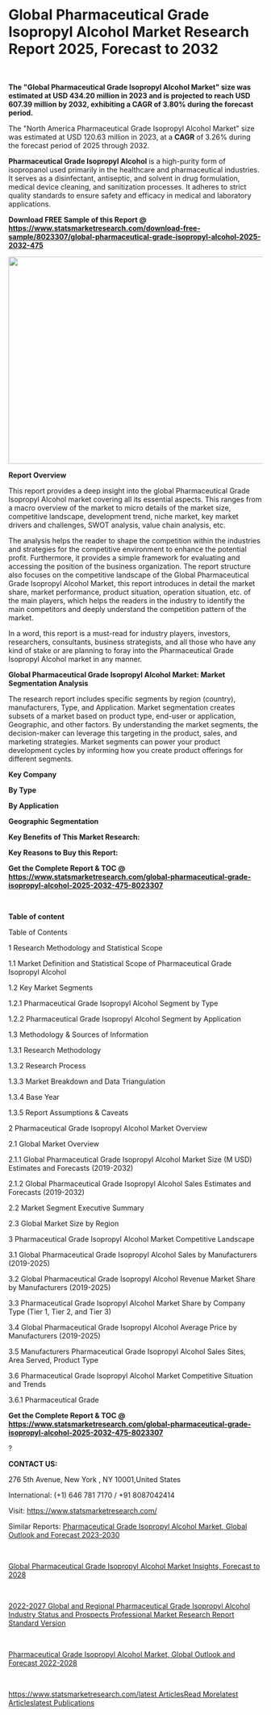 <h1>Global Pharmaceutical Grade Isopropyl Alcohol Market Research Report 2025, Forecast to 2032</h1><br/><p><strong>The "Global Pharmaceutical Grade Isopropyl Alcohol Market" size was estimated at USD 434.20 million in 2023 and is projected to reach USD 607.39 million by 2032, exhibiting a <strong>CAGR</strong> of 3.80% during the forecast period.</strong></p>
 
 
 
 <p>The "North America Pharmaceutical Grade Isopropyl Alcohol Market" size was estimated at USD 120.63 million in 2023, at a <strong>CAGR</strong> of 3.26% during the forecast period of 2025 through 2032.</p>
 
 
 
 <p><strong>Pharmaceutical Grade Isopropyl Alcohol</strong> is a high-purity form of isopropanol used primarily in the healthcare and pharmaceutical industries. It serves as a disinfectant, antiseptic, and solvent in drug formulation, medical device cleaning, and sanitization processes. It adheres to strict quality standards to ensure safety and efficacy in medical and laboratory applications.</p>
 
 
 
 <p><strong>Download FREE Sample of this Report @ <a href="https://www.statsmarketresearch.com/download-free-sample/8023307/global-pharmaceutical-grade-isopropyl-alcohol-2025-2032-475">https://www.statsmarketresearch.com/download-free-sample/8023307/global-pharmaceutical-grade-isopropyl-alcohol-2025-2032-475</a></strong></p>
 
 
 
 <p><img alt="" src="https://www.24marketreports.com/assets/report-images/PharmaceuticalGradeIsopropylAlcoholMarket.jpg" style="height:411px; width:731px" /></p>
 
 
 
 <p><strong>Report Overview</strong></p>
 
 
 
 <p>This report provides a deep insight into the global Pharmaceutical Grade Isopropyl Alcohol market covering all its essential aspects. This ranges from a macro overview of the market to micro details of the market size, competitive landscape, development trend, niche market, key market drivers and challenges, SWOT analysis, value chain analysis, etc.</p>
 
 
 
 <p>The analysis helps the reader to shape the competition within the industries and strategies for the competitive environment to enhance the potential profit. Furthermore, it provides a simple framework for evaluating and accessing the position of the business organization. The report structure also focuses on the competitive landscape of the Global Pharmaceutical Grade Isopropyl Alcohol Market, this report introduces in detail the market share, market performance, product situation, operation situation, etc. of the main players, which helps the readers in the industry to identify the main competitors and deeply understand the competition pattern of the market.</p>
 
 
 
 <p>In a word, this report is a must-read for industry players, investors, researchers, consultants, business strategists, and all those who have any kind of stake or are planning to foray into the Pharmaceutical Grade Isopropyl Alcohol market in any manner.</p>
 
 
 
 <p><strong>Global Pharmaceutical Grade Isopropyl Alcohol Market: Market Segmentation Analysis</strong></p>
 
 
 
 <p>The research report includes specific segments by region (country), manufacturers, Type, and Application. Market segmentation creates subsets of a market based on product type, end-user or application, Geographic, and other factors. By understanding the market segments, the decision-maker can leverage this targeting in the product, sales, and marketing strategies. Market segments can power your product development cycles by informing how you create product offerings for different segments.</p>
 
 
 
 <p><strong>Key Company</strong></p>
 
 
 
 <p><strong>By Type</strong></p>
 
 
 
 <p><strong><strong>By Application</strong></strong></p>
 
 
 
 <p><strong>Geographic Segmentation</strong></p>
 
 
 
 <p><strong>Key Benefits of This Market Research:</strong></p>
 
 
 
 <p><strong>Key <strong>Reasons to Buy</strong> this Report:</strong></p>
 
 
 
 <div><b>Get the Complete Report & TOC @ <a href="https://www.statsmarketresearch.com/global-pharmaceutical-grade-isopropyl-alcohol-2025-2032-475-8023307">https://www.statsmarketresearch.com/global-pharmaceutical-grade-isopropyl-alcohol-2025-2032-475-8023307</a></b></div>
 
 
 
 <p><br />
 
 <b>Table of content</b></p>
 
 
 
 <p>Table of Contents<br />
 
 1 Research Methodology and Statistical Scope<br />
 
 1.1 Market Definition and Statistical Scope of Pharmaceutical Grade Isopropyl Alcohol<br />
 
 1.2 Key Market Segments<br />
 
 1.2.1 Pharmaceutical Grade Isopropyl Alcohol Segment by Type<br />
 
 1.2.2 Pharmaceutical Grade Isopropyl Alcohol Segment by Application<br />
 
 1.3 Methodology & Sources of Information<br />
 
 1.3.1 Research Methodology<br />
 
 1.3.2 Research Process<br />
 
 1.3.3 Market Breakdown and Data Triangulation<br />
 
 1.3.4 Base Year<br />
 
 1.3.5 Report Assumptions & Caveats<br />
 
 2 Pharmaceutical Grade Isopropyl Alcohol Market Overview<br />
 
 2.1 Global Market Overview<br />
 
 2.1.1 Global Pharmaceutical Grade Isopropyl Alcohol Market Size (M USD) Estimates and Forecasts (2019-2032)<br />
 
 2.1.2 Global Pharmaceutical Grade Isopropyl Alcohol Sales Estimates and Forecasts (2019-2032)<br />
 
 2.2 Market Segment Executive Summary<br />
 
 2.3 Global Market Size by Region<br />
 
 3 Pharmaceutical Grade Isopropyl Alcohol Market Competitive Landscape<br />
 
 3.1 Global Pharmaceutical Grade Isopropyl Alcohol Sales by Manufacturers (2019-2025)<br />
 
 3.2 Global Pharmaceutical Grade Isopropyl Alcohol Revenue Market Share by Manufacturers (2019-2025)<br />
 
 3.3 Pharmaceutical Grade Isopropyl Alcohol Market Share by Company Type (Tier 1, Tier 2, and Tier 3)<br />
 
 3.4 Global Pharmaceutical Grade Isopropyl Alcohol Average Price by Manufacturers (2019-2025)<br />
 
 3.5 Manufacturers Pharmaceutical Grade Isopropyl Alcohol Sales Sites, Area Served, Product Type<br />
 
 3.6 Pharmaceutical Grade Isopropyl Alcohol Market Competitive Situation and Trends<br />
 
 3.6.1 Pharmaceutical Grade</p>
 
 
 
 <div><b>Get the Complete Report & TOC @ <a href="https://www.statsmarketresearch.com/global-pharmaceutical-grade-isopropyl-alcohol-2025-2032-475-8023307">https://www.statsmarketresearch.com/global-pharmaceutical-grade-isopropyl-alcohol-2025-2032-475-8023307</a></b></div>
 
 
 
 <p>? </p>
 
 
 
 <p><b>CONTACT US:</b><br />
 
 276 5th Avenue, New York , NY 10001,United States<br />
 
 International: (+1) 646 781 7170 / +91 8087042414<br />
 
 Visit: <a href="https://www.statsmarketresearch.com/">https://www.statsmarketresearch.com/</a><br />
 
 Similar Reports: <a href="https://www.statsmarketresearch.com/global-pharmaceutical-grade-isopropyl-alcohol-2025-2032-475-8023307">Pharmaceutical Grade Isopropyl Alcohol Market, Global Outlook and Forecast 2023-2030</a><br />
 
 <br />
 
 <a href="https://www.statsmarketresearch.com/global-pharmaceutical-grade-isopropyl-alcohol-2025-2032-475-8023307">Global Pharmaceutical Grade Isopropyl Alcohol Market Insights, Forecast to 2028</a><br />
 
 <br />
 
 <a href="https://www.statsmarketresearch.com/global-pharmaceutical-grade-isopropyl-alcohol-2025-2032-475-8023307">2022-2027 Global and Regional Pharmaceutical Grade Isopropyl Alcohol Industry Status and Prospects Professional Market Research Report Standard Version</a><br />
 
 <br />
 
 <a href="https://www.statsmarketresearch.com/global-pharmaceutical-grade-isopropyl-alcohol-2025-2032-475-8023307">Pharmaceutical Grade Isopropyl Alcohol Market, Global Outlook and Forecast 2022-2028</a><br />
 
 <br />
 
 <a href="https://gyeongbokgung.com">https://www.statsmarketresearch.com/</a><a href="https://hallyeomaritime.com">latest Articles</a><a href="https://jingwansa.com">Read More</a><a href="https://nguoiviet.jp/">latest Articles</a><a href="https://www.intelmarketresearch.com/">latest Publications</a></p>